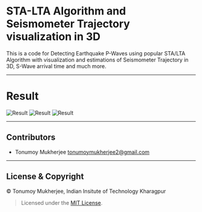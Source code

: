# STA-LTA Algorithm and Seismometer Trajectory visualization in 3D
 This is a code for Detecting Earthquake P-Waves using popular STA/LTA Algorithm with visualization and estimations of Seismometer Trajectory in 3D, S-Wave arrival time and much more.
 
***  
# Result
![Result](https://github.com/Tonumoy/STA-LTA-Algorithm-and-Seismometer-Trajectory-visualization-in-3D/blob/master/Results/STA_LTA_Vs_Spectrogram.png?raw=true)
![Result](https://github.com/Tonumoy/STA-LTA-Algorithm-and-Seismometer-Trajectory-visualization-in-3D/blob/master/Results/Acc_Ver_Dis.png?raw=true)
![Result](https://github.com/Tonumoy/STA-LTA-Algorithm-and-Seismometer-Trajectory-visualization-in-3D/blob/master/Results/seismometer_movement_Nepal.png?raw=true)
***
## Contributors
* Tonumoy Mukherjee tonumoymukherjee2@gmail.com
***
## License & Copyright
&#169; Tonumoy Mukherjee, Indian Insitute of Technology Kharagpur
> Licensed under the [MIT License](LICENSE).

